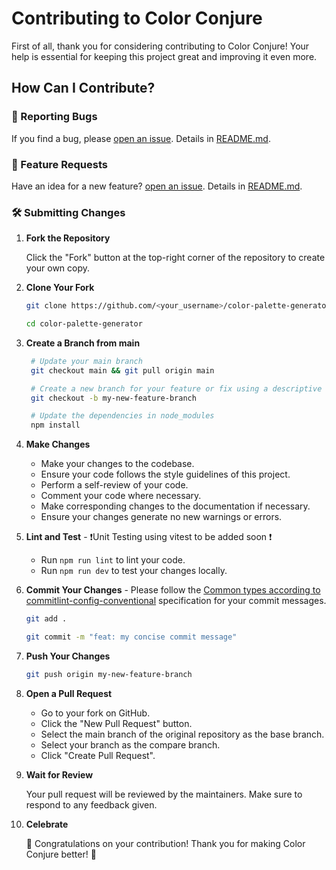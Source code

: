 # Contributing to Color Conjure

First of all, thank you for considering contributing to Color Conjure! Your help is essential for keeping this project great and improving it even more.

## How Can I Contribute?

### 🐛 Reporting Bugs

If you find a bug, please [open an issue](https://github.com/utk09-NCL/color-palette-generator/issues/new?assignees=&labels=bug&template=feature_request.md&title=). Details in [README.md](README.md#-issue-reporting).

### 🌟 Feature Requests

Have an idea for a new feature? [open an issue](https://github.com/utk09-NCL/color-palette-generator/issues/new?assignees=&labels=enhancement&template=feature_request.md&title=). Details in [README.md](README.md#-contributing).

### 🛠️ Submitting Changes

1. **Fork the Repository**

   Click the "Fork" button at the top-right corner of the repository to create your own copy.

2. **Clone Your Fork**

   ```bash
   git clone https://github.com/<your_username>/color-palette-generator.git

   cd color-palette-generator
   ```

3. **Create a Branch from main**

   ```bash
    # Update your main branch
    git checkout main && git pull origin main

    # Create a new branch for your feature or fix using a descriptive name
    git checkout -b my-new-feature-branch

    # Update the dependencies in node_modules
    npm install
   ```

4. **Make Changes**

   - Make your changes to the codebase.
   - Ensure your code follows the style guidelines of this project.
   - Perform a self-review of your code.
   - Comment your code where necessary.
   - Make corresponding changes to the documentation if necessary.
   - Ensure your changes generate no new warnings or errors.

5. **Lint and Test** - ❗️Unit Testing using vitest to be added soon ❗️

   - Run `npm run lint` to lint your code.
   - Run `npm run dev` to test your changes locally.

6. **Commit Your Changes** - Please follow the [Common types according to commitlint-config-conventional](https://github.com/conventional-changelog/commitlint/tree/master/@commitlint/config-conventional#type-enum) specification for your commit messages.

   ```bash
   git add .

   git commit -m "feat: my concise commit message"
   ```

7. **Push Your Changes**

   ```bash
   git push origin my-new-feature-branch
   ```

8. **Open a Pull Request**

   - Go to your fork on GitHub.
   - Click the "New Pull Request" button.
   - Select the main branch of the original repository as the base branch.
   - Select your branch as the compare branch.
   - Click "Create Pull Request".

9. **Wait for Review**

   Your pull request will be reviewed by the maintainers. Make sure to respond to any feedback given.

10. **Celebrate**

    🎉 Congratulations on your contribution! Thank you for making Color Conjure better! 🎉
